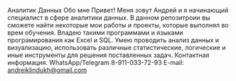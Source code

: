 Аналитик Данных
Обо мне
Привет! Меня зовут Андрей и я начинающий специалист в сфере аналитики данных. В данном репозитроии вы сможете найти некоторые мои работы и проекты, которые выполнял во врем обучения. 
Владею такими программами и языками програмирования как Excel и SQL. Умею проводить анализ данных и визуализацию, использовать различные статистические, логические и иные инструменты для решения поставленных задач. 
Контактная информация.
WhatsApp/Telegram  8-911-033-72-93
E-mail: andreiklindukh@gmail.com
